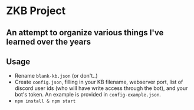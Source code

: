 # ZKB Project
## An attempt to organize various things I've learned over the years

## Usage
* Rename `blank-kb.json` (or don't..)
* Create `config.json`, filling in your KB filename, webserver port, list of discord user ids (who will have write access through the bot), and your bot's token. An example is provided in `config-example.json`.
* `npm install & npm start`
